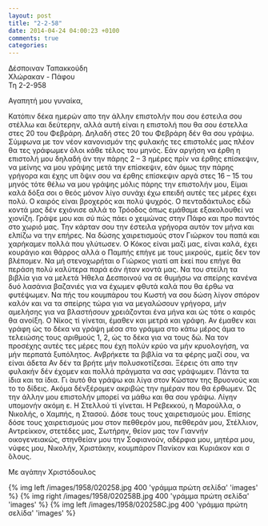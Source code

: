 ```yaml
---
layout: post
title: "2-2-58"
date: 2014-04-24 04:00:23 +0100
comments: true
categories: 
---
```


Δέσποιναν Ταπακκούδη<br/>
Χλώρακαν - Πάφου<br/>
Τη 2-2-958

Αγαπητή μου γυναίκα,

Κατόπιν δέκα ημερών απο την άλλην επιστολήν που σου έστειλα σου στέλλω και δεύτερην, αλλά αυτή είναι η επιστολή που θα σου έστελλα στες 20 του Φεβράρη. Δηλαδή στες 20 του Φεβράρη δέν θα σου γράψω. Σύμφωνα με τον νέον κανονισμόν της φυλακής τες επιστολές μας πλέον θα τες γράφωμεν όλοι κάθε τέλος του μηνός. Εάν αργήση να έρθη η επιστολή μου δηλαδή άν την πάρης 2 – 3 ημέρες πρίν να έρθης επίσκεψιν, να μείνης να μου γράψης μετά την επίσκεψιν, εάν όμως την πάρης γρήγορα και έχης υπ ́όψιν σου να έρθης επίσκεψιν αργά στες 16 – 15 του μηνός τότε θέλω να μου γράψης μόλις πάρης την επιστολήν μου, Είμαι καλά δόξα σοι ο θεός μόνον λίγο συνάχι έχω επειδή αυτές τες μέρες έχει πολύ. Ο καιρός είναι βροχερός και πολύ ψυχρός. Ο πενταδάκτυλος εδώ κοντά μας δέν εχιόνισε αλλά το Τρόοδος όπως εμάθαμε εξακολουθεί να χιονίζη. Γράψε μου και σύ πώς πάει ο χειμώνας στην Πάφο και προ παντός στο χωριό μας. Την κάρταν σου την έστειλα γρήγορα αυτόν τον μήνα και ελπίζω να την επήρες. Να δώσης χαιρετισμούς στον Γιώρκον του παπά και χαρήκαμεν πολλά που γλύτωσεν. Ο Κόκος είναι μαζί μας, είναι καλά, έχει κουράγιο και θάρρος αλλά ο Παμπής επήγε με τους μικρούς, εμείς δεν τον βλέπομεν. Να μή στενοχωρήται ο Γιώρκος γιατί απ ́εκεί που επήγε θα περάση πολύ καλύτερα παρά εάν ήταν κοντά μας. Να του στείλη τα βιβλία για να μελετά
Ήθελα Δεσποινού να σε θυμήσω να σπείρης κανένα δυό λασάνια βαζανιές για να έχωμεν φθυτά καλά που θα έρθω να φυτέψωμεν. Να πής του κουμπάρου του Κωστή να σου δώση λίγον σπόρον καλόν και να τα σπείρης τώρα για να μεγαλώσουν γρήγορα, μήν αμελήσης για να βλαστήσουν χρειάζονται ένα μήνα και ώς τότε ο καιρός θα ανοίξη. Ο Νίκος τί γίνεται, έμαθεν και μετρά και γράφη. Αν έμαθεν και γράφη ώς το δέκα να γράψη μέσα στο γράμμα στο κάτω μέρος άμα το τελειώσης τους αριθμούς 1, 2, ώς το δέκα για να τους δώ. Να τον προσέχης αυτές τες μέρες που έχη πολύν κρύο να μήν κρυολογήση, να μήν περπατά ξυπόλητος. Ανβρήκετε τα βιβλία να τα φέρης μαζί σου, να είναι άδετα
Αν δέν τα βρήτε μήν πολυσκοτίζεσαι. Ξέρεις ότι απο την φυλακήν δέν έχομεν και πολλά πράγματα να σας γράψωμεν. Πάντα τα ίδια και τα ίδια. Γι ́αυτό θα γράψω και λίγα στον Κώσταν της Βρυονούς και το το δίδεις. Ακόμα δένξέρομεν ακριβώς την ημέραν που θα έρθωμεν. Ώς την άλλην μου επιστολήν μπορεί να μάθω και θα σου γράψω. Λίγην υπομονήν ακόμη ε. Η Στελλού τί γίνεται. Η Ρεβεκκού, η Μαρούλλα, ο Νικολής, ο Χαμπής, η Στασού. Δόσε τους τους χαιρετισμούς μου. Επίσης δόσε τους χαιρετισμούς μου στον πεθθερόν μου, πεθθεράν μου, Στέλλιον, Αντρείκκον, στετέδες μας, Σωτήρην, θείον μας τον Γιαννήν οικογενειακώς, στηνθείαν μου την Σοφιανούν, αδέρφια μου, μητέρα μου, νύφες μου, Νικολήν, Χριστάκην, κουμπάρον Πανίκον και Κυριάκον και σ ́όλους.

Με αγάπην Χριστόδουλος

{% img left /images/1958/020258.jpg 400 'γράμμα πρώτη σελίδα' 'images' %}
{% img right /images/1958/020258B.jpg 400 'γράμμα πρώτη σελίδα' 'images' %}
{% img left /images/1958/020258C.jpg 400 'γράμμα πρώτη σελίδα' 'images' %}

